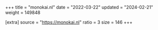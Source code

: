 +++
title = "monokai.nl"
date = "2022-03-22"
updated = "2024-02-21"
weight = 149848

[extra]
source = "https://monokai.nl"
ratio = 3
size = 146
+++
